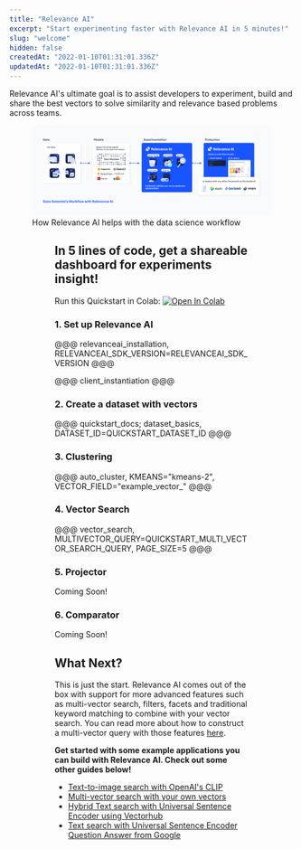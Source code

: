 ```yaml
---
title: "Relevance AI"
excerpt: "Start experimenting faster with Relevance AI in 5 minutes!"
slug: "welcome"
hidden: false
createdAt: "2022-01-10T01:31:01.336Z"
updatedAt: "2022-01-10T01:31:01.336Z"
---
```



Relevance AI's ultimate goal is to assist developers to experiment, build and share the best vectors to solve similarity and relevance based problems across teams.


<figure>
<img src="https://github.com/RelevanceAI/RelevanceAI-readme-docs/blob/v1.3.3/docs_template/_assets/RelevanceAI_DS_Workflow.png?raw=true"   alt="Relevance AI DS Workflow" />
<figcaption>How Relevance AI helps with the data science workflow</figcaption>
<figure>


## In 5 lines of code, get a shareable dashboard for experiments insight!

Run this Quickstart in Colab: [![Open In Colab](https://colab.research.google.com/assets/colab-badge.svg)](https://colab.research.google.com/github/RelevanceAI/RelevanceAI-readme-docs/blob/v1.3.3/docs/GETTING_STARTED/_notebooks/Intro-to-Relevance-AI.ipynb)

### 1. Set up Relevance AI

@@@ relevanceai_installation, RELEVANCEAI_SDK_VERSION=RELEVANCEAI_SDK_VERSION @@@


@@@ client_instantiation @@@

### 2. Create a dataset with vectors


@@@ quickstart_docs; dataset_basics, DATASET_ID=QUICKSTART_DATASET_ID @@@


### 3. Clustering

@@@ auto_cluster, KMEANS="kmeans-2",  VECTOR_FIELD="example_vector_" @@@

### 4. Vector Search

@@@ vector_search, MULTIVECTOR_QUERY=QUICKSTART_MULTI_VECTOR_SEARCH_QUERY, PAGE_SIZE=5 @@@



### 5. Projector

Coming Soon!

### 6. Comparator

Coming Soon!


## What Next?
This is just the start. Relevance AI comes out of the box with support for more advanced features such as multi-vector search, filters, facets and traditional keyword matching to combine with your vector search. You can read more about how to construct a multi-vector query with those features [here](doc:vector-search-prerequisites).

**Get started with some example applications you can build with Relevance AI. Check out some other guides below!**
- [Text-to-image search with OpenAI's CLIP](doc:quickstart-text-to-image-search)
- [Multi-vector search with your own vectors](doc:quickstart-multivector-search)
- [Hybrid Text search with Universal Sentence Encoder using Vectorhub](doc:quickstart-text-search)
- [Text search with Universal Sentence Encoder Question Answer from Google](doc:quickstart-question-answering)



